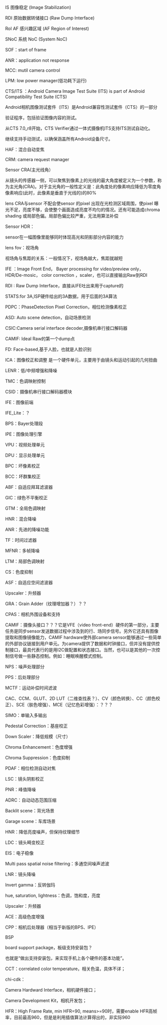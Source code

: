IS 图像稳定 (Image Stabilization)
 
RDI 原始数据转储接口 (Raw Dump Interface)
 
RoI AF 感兴趣区域 (AF Region of Interest)
 
SNoC 系统 NoC (System NoC)
 
SOF：start of frame
 
ANR：application not response
 
MCC: mutil camera control
 
LPM: low power manager(低功耗下运行)
 
CTS/ITS ：Android Camera Image Test Suite (ITS) is part of Android Compatibility Test Suite (CTS)
 
Android相机图像测试套件（ITS）是Android兼容性测试套件（CTS）的一部分
 
验证程序，包括验证图像内容的测试。
 
从CTS 7.0_r8开始，CTS Verifier通过一体式摄像机ITS支持ITS测试自动化。
 
继续支持手动测试，以确保涵盖所有Android设备尺寸。
 
HAF：混合自动变焦
 
CRM: camera request manager
 
Sensor CRA(主光线角）
 
从镜头的传感器一侧，可以聚焦到像素上的光线的最大角度被定义为一个参数，称为主光角(CRA)。对于主光角的一般性定义是：此角度处的像素响应降低为零度角像素响应(此时，此像素是垂直于光线的)的80%
 
 
lens CRA与sensor 不配会使sensor 的pixel 出现在光检测区域周围，使pixel 曝光不足，亮度不够，会使整个画面造成亮度不均匀的情况。还有可能造成chroma shading 或局部色偏。局部色偏比较严重，无法用算法补偿
 
Sensor HDR：
 
sensor在一幅图像里能够同时体现高光和阴影部分内容的能力
 
lens fov：视场角
 
视场角与焦距的关系：一般情况下，视场角越大，焦距就越短
 
IFE ：Image Front End， Bayer processing for video/preview only， HDR/De-mosic， color correction ，scaler，也可以直接输出Raw到RDI
 
RDI : Raw Dump Interface，直接从IFE吐出来用于capture的
 
STATS:for 3A,ISP硬件给出的3A数据，用于后面的3A算法
 
PDPC：PhaseDetection Pixel Correction，相位检测像素校正
 
ASD: Auto scene detection，自动场景检测
 
CSIC:Camera serial interface decoder,摄像机串行接口解码器
 
CAMIF: Ideal Raw的第一个dump点
 
FD: Face-based,基于人脸，也就是人脸识别
 
ICA：图像校正和调整      是一个硬件单元，主要用于由镜头和运动引起的几何扭曲
 
LENR：低/中频增强和降噪
 
TMC：色调映射控制
 
CSID：摄像机串行接口解码器模块
 
IFE：图像前端
 
IFE_Lite：？
 
BPS：Bayer处理段
 
IPE：图像处理引擎
 
VPU：视频处理单元
 
DPU：显示处理单元
 
BPC：坏像素校正
 
BCC：坏群集校正
 
ABF：自适应拜耳滤波器
 
GIC：绿色不平衡校正
 
GTM：全局色调映射
 
HNR：混合降噪
 
ANR：先进的降噪功能
 
TF：时间过滤器
 
MFNR：多帧降噪
 
LTM：局部色调映射
 
CS：色度抑制
 
ASF：自适应空间滤波器
 
Upscaler：升频器
 
GRA：Grain Adder（纹理增加器？）？？
 
CPAS：相机外围设备和支持
 
CAMIF：摄像头接口？？？它是VFE（video front-end）硬件的第一部分，主要任务是同步sensor发送数据过程中涉及到的行、场同步信号。另外它还具有图像提取和图像镜像能力，CAMIF hardware使外部camera sensor能够通过一些简单的外部协议链接到用户单元。为camera提供了数据和时钟接口，但并没有提供控制接口，最具代表行的是用I2C做配置和状态接口。当然，也可以是其他的一次控制信号做一些静态控制。例如：睡眠唤醒模式控制。
 
NPS：噪声处理部分
 
PPS：后处理部分
 
MCTF：运动补偿时间滤波
 
CAC、CCM、GLUT、2D LUT（二维查找表？）、CV（颜色转换）、CC（颜色校正）、SCE（肤色增强）、MCE（记忆色彩增强）：？？？
 
SIMO：单输入多输出
 
Pedestal Correction：基座校正
 
Down Scaler：降低规模（尺寸）
 
Chroma Enhancement：色度增强
 
Chroma Suppression：色度抑制
 
PDAF：相位检测自动对焦
 
LSC：镜头阴影校正
 
PNR：峰值降噪
 
ADRC：自动动态范围压缩
 
Backlit scene：背光场景
 
Garage scene：车库场景
 
HNR：降低亮度噪声，但保持纹理细节
 
LDC：镜头畸变校正
 
EIS：电子稳像
 
Multi pass spatial noise filtering：多通空间噪声滤波
 
LNR：镜头降噪
 
Invert gamma：反转伽玛
 
hue, saturation, lightness：色调，饱和度，亮度
 
Upscaler：升频器
 
ACE：高级色度增强
 
CPP：相机后处理器（相当于新版的BPS、IPE）
 
BSP
 
board support package，板级支持安装包？
 
也就是“做出支持安装包，来实现手机上各个硬件的基本功能”。
 
CCT：correlated color temperature，相关色温，具体不详；
 
chi-cdk：
 
Camera Hardward Interface，相机硬件接口；
 
Camera Development Kit，相机开发包；
 
HFR：High Frame Rate, min HFR=90, means>=90时，需要enable HFR高帧率，目前最高960，但是是利用插值算法计算得出的，非实际960
